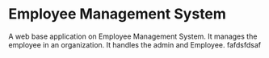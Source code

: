 # Employee Management System
A web base application on Employee Management System. It manages the employee in an organization. It handles the admin and Employee. fafdsfdsaf
